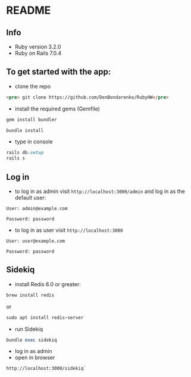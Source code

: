 # README

## Info

- Ruby version 3.2.0
- Ruby on Rails 7.0.4

## To get started with the app:

- clone the repo

```html
<pre> git clone https://github.com/DenBondarenko/RubyHW</pre>
```

- install the required gems (Gemfile)

```ruby
gem install bundler

bundle install
```

- type in console

```ruby
rails db:setup
rails s
```

## Log in

- to log in as admin visit `http://localhost:3000/admin` and log in as the default user:

`User: admin@example.com`

`Password: password`

- to log in as user visit `http://localhost:3000`

`User: user@example.com`

`Password: password`

## Sidekiq

- install Redis 6.0 or greater:

```ruby
brew install redis
```

or

```ruby
sudo apt install redis-server
```

- run Sidekiq

```ruby
bundle exec sidekiq
```

- log in as admin
- open in browser

```html
http://localhost:3000/sidekiq`
```
